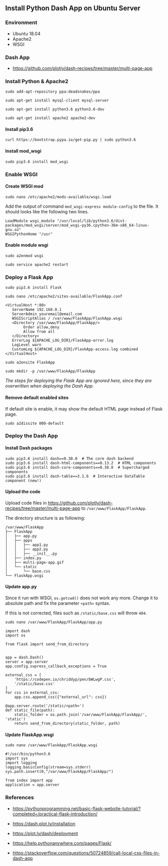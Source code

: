 Install Python Dash App on Ubuntu Server
---

### Environment

- Ubuntu 18.04
- Apache2
- WSGI

### Dash App

- https://github.com/plotly/dash-recipes/tree/master/multi-page-app

### Install Python & Apache2

```
sudo add-apt-repository ppa:deadsnakes/ppa

sudo apt-get install mysql-client mysql-server

sudo apt-get install python3.6 python3.6-dev

sudo apt-get install apache2 apache2-dev
```

#### Install pip3.6

```
curl https://bootstrap.pypa.io/get-pip.py | sudo python3.6
```

#### Install mod_wsgi

```
sudo pip3.6 install mod_wsgi
```

### Enable WSGI

#### Create WSGI mod

`sudo nano /etc/apache2/mods-available/wsgi.load`

Add the output of command `mod_wsgi-express module-config` to the file. It should looks like the following two lines.

```
LoadModule wsgi_module "/usr/local/lib/python3.6/dist-packages/mod_wsgi/server/mod_wsgi-py36.cpython-36m-x86_64-linux-gnu.so"
WSGIPythonHome "/usr"
```

#### Enable module wsgi

```
sudo a2enmod wsgi

sudo service apache2 restart
```

### Deploy a Flask App

```
sudo pip3.6 install Flask
```

```
sudo nano /etc/apache2/sites-available/FlaskApp.conf
```

```
<VirtualHost *:80>
   ServerName 192.168.0.1
   ServerAdmin youremail@email.com
   WSGIScriptAlias / /var/www/FlaskApp/FlaskApp.wsgi
   <Directory /var/www/FlaskApp/FlaskApp/>
        Order allow,deny
        Allow from all
   </Directory>
   ErrorLog ${APACHE_LOG_DIR}/FlaskApp-error.log
   LogLevel warn
   CustomLog ${APACHE_LOG_DIR}/FlaskApp-access.log combined
</VirtualHost>
```

```
sudo a2ensite FlaskApp

sudo mkdir -p /var/www/FlaskApp/FlaskApp
```

*The steps for deploying the Flask App are ignored here, since they are overwritten when deploying the Dash App.*

#### Remove default enabled sites

If default site is enable, it may show the default HTML page instead of Flask page.

```
sudo a2dissite 000-default
```


### Deploy the Dash App

#### Install Dash packages

```
sudo pip3.6 install dash==0.30.0  # The core dash backend
sudo pip3.6 install dash-html-components==0.13.2  # HTML components
sudo pip3.6 install dash-core-components==0.38.0  # Supercharged components
sudo pip3.6 install dash-table==3.1.6  # Interactive DataTable component (new!)
```

#### Upload the code

Upload code files in https://github.com/plotly/dash-recipes/tree/master/multi-page-app to `/var/www/FlaskApp/FlaskApp`.

The directory structure is as following:

```
/var/www/FlaskApp
├── FlaskApp
│   ├── app.py
│   ├── apps
│   │   ├── app1.py
│   │   ├── app2.py
│   │   ├── __init__.py
│   ├── index.py
│   ├── multi-page-app.gif
│   └── static
│       └── base.css
└── FlaskApp.wsgi
```

#### Update app.py

Since it run with WSGI, `os.getcwd()` does not work any more. Change it to absolute path and fix the parameter `<path>` syntax.

If this is not corrected, files such as `/static/base.css` will throw `404`.

```
sudo nano /var/www/FlaskApp/FlaskApp/app.py
```

```
import dash
import os

from flask import send_from_directory


app = dash.Dash()
server = app.server
app.config.supress_callback_exceptions = True

external_css = [
    'https://codepen.io/chriddyp/pen/bWLwgP.css',
    '/static/base.css'
]
for css in external_css:
    app.css.append_css({"external_url": css})

@app.server.route('/static/<path>')
def static_file(path):
    static_folder = os.path.join('/var/www/FlaskApp/FlaskApp/', 'static')
    return send_from_directory(static_folder, path)
```

#### Update FlaskApp.wsgi

```
sudo nano /var/www/FlaskApp/FlaskApp.wsgi
```

```
#!/usr/bin/python3.6
import sys
import logging
logging.basicConfig(stream=sys.stderr)
sys.path.insert(0,"/var/www/FlaskApp/FlaskApp/")

from index import app
application = app.server
```

### References

- https://pythonprogramming.net/basic-flask-website-tutorial/?completed=/practical-flask-introduction/

- https://dash.plot.ly/installation

- https://plot.ly/dash/deployment

- https://help.pythonanywhere.com/pages/Flask/

- https://stackoverflow.com/questions/50724859/call-local-css-files-in-dash-app
